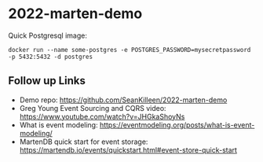 # 2022-marten-demo

Quick Postgresql image:

`docker run --name some-postgres -e POSTGRES_PASSWORD=mysecretpassword -p 5432:5432 -d postgres`

## Follow up Links

* Demo repo: <https://github.com/SeanKilleen/2022-marten-demo>
* Greg Young Event Sourcing and CQRS video: <https://www.youtube.com/watch?v=JHGkaShoyNs>
* What is event modeling: <https://eventmodeling.org/posts/what-is-event-modeling/>
* MartenDB quick start for event storage: <https://martendb.io/events/quickstart.html#event-store-quick-start>
